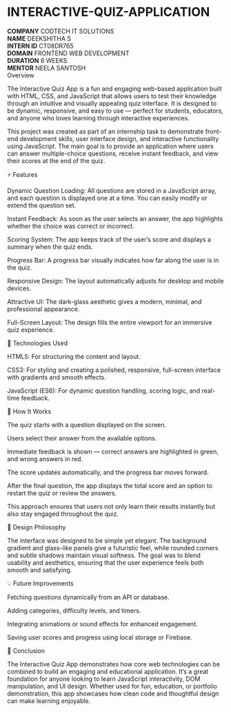 # INTERACTIVE-QUIZ-APPLICATION
**COMPANY** CODTECH IT SOLUTIONS<br/>
**NAME** DEEKSHITHA S<br/>
**INTERN ID** CT08DR765<br/>
**DOMAIN** FRONTEND WEB DEVELOPMENT<br/>
**DURATION** 8 WEEKS<br/>
**MENTOR** NEELA SANTOSH<br/>
Overview

The Interactive Quiz App is a fun and engaging web-based application built with HTML, CSS, and JavaScript that allows users to test their knowledge through an intuitive and visually appealing quiz interface. It is designed to be dynamic, responsive, and easy to use — perfect for students, educators, and anyone who loves learning through interactive experiences.

This project was created as part of an internship task to demonstrate front-end development skills, user interface design, and interactive functionality using JavaScript. The main goal is to provide an application where users can answer multiple-choice questions, receive instant feedback, and view their scores at the end of the quiz.

⚡ Features

Dynamic Question Loading: All questions are stored in a JavaScript array, and each question is displayed one at a time. You can easily modify or extend the question set.

Instant Feedback: As soon as the user selects an answer, the app highlights whether the choice was correct or incorrect.

Scoring System: The app keeps track of the user’s score and displays a summary when the quiz ends.

Progress Bar: A progress bar visually indicates how far along the user is in the quiz.

Responsive Design: The layout automatically adjusts for desktop and mobile devices.

Attractive UI: The dark-glass aesthetic gives a modern, minimal, and professional appearance.

Full-Screen Layout: The design fills the entire viewport for an immersive quiz experience.

🧩 Technologies Used

HTML5: For structuring the content and layout.

CSS3: For styling and creating a polished, responsive, full-screen interface with gradients and smooth effects.

JavaScript (ES6): For dynamic question handling, scoring logic, and real-time feedback.

🚀 How It Works

The quiz starts with a question displayed on the screen.

Users select their answer from the available options.

Immediate feedback is shown — correct answers are highlighted in green, and wrong answers in red.

The score updates automatically, and the progress bar moves forward.

After the final question, the app displays the total score and an option to restart the quiz or review the answers.

This approach ensures that users not only learn their results instantly but also stay engaged throughout the quiz.

🎨 Design Philosophy

The interface was designed to be simple yet elegant. The background gradient and glass-like panels give a futuristic feel, while rounded corners and subtle shadows maintain visual softness. The goal was to blend usability and aesthetics, ensuring that the user experience feels both smooth and satisfying.

💡 Future Improvements

Fetching questions dynamically from an API or database.

Adding categories, difficulty levels, and timers.

Integrating animations or sound effects for enhanced engagement.

Saving user scores and progress using local storage or Firebase.

🙌 Conclusion

The Interactive Quiz App demonstrates how core web technologies can be combined to build an engaging and educational application. It’s a great foundation for anyone looking to learn JavaScript interactivity, DOM manipulation, and UI design. Whether used for fun, education, or portfolio demonstration, this app showcases how clean code and thoughtful design can make learning enjoyable.
